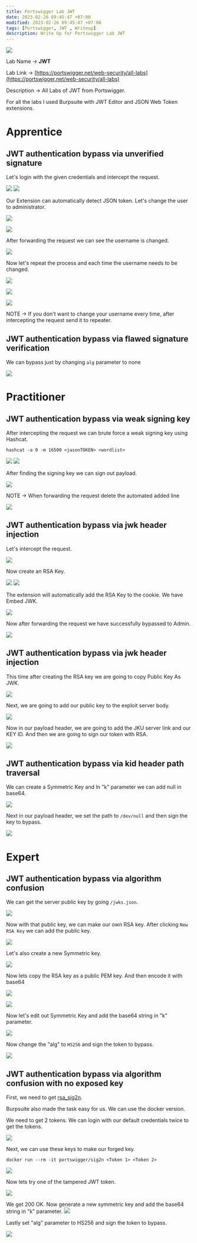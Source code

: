 ```yaml
---
title: Portswigger Lab JWT
date: 2023-02-26 09:45:47 +07:00
modified: 2023-02-26 09:45:47 +07:00
tags: [Portswigger, JWT , Writeup]
description: Write Up for Portswigger Lab JWT
---
```



![](https://photos.squarezero.dev/file/abir-images/Portswigger/SQLiUnion/logo.png)

Lab Name → **JWT**

Lab Link → [https://portswigger.net/web-security/all-labs](https://portswigger.net/web-security/all-labs)

Description → All Labs of JWT from Portswigger.

For all the labs I used Burpsuite with JWT Editor and JSON Web Token extensions.

# Apprentice

## JWT authentication bypass via unverified signature

Let's login with the given credentials and intercept the request. 

![](https://photos.squarezero.dev/file/abir-images/Portswigger/JWT/1.png)
![](https://photos.squarezero.dev/file/abir-images/Portswigger/JWT/2.png)

Our Extension can automatically detect JSON token. Let's change the user to administrator. 

![](https://photos.squarezero.dev/file/abir-images/Portswigger/JWT/3.png)

![](https://photos.squarezero.dev/file/abir-images/Portswigger/JWT/4.png)

After forwarding the request we can see the username is changed. 

![](https://photos.squarezero.dev/file/abir-images/Portswigger/JWT/5.png)

Now let's repeat the process and each time the username needs to be changed. 

![](https://photos.squarezero.dev/file/abir-images/Portswigger/JWT/6.png)

![](https://photos.squarezero.dev/file/abir-images/Portswigger/JWT/7.png)

![](https://photos.squarezero.dev/file/abir-images/Portswigger/JWT/8.png)

NOTE → If you don't want to change your username every time, after intercepting the request send it to repeater. 

##  JWT authentication bypass via flawed signature verification

We can bypass just by changing `alg` parameter to none

![](https://photos.squarezero.dev/file/abir-images/Portswigger/JWT/9.png)

# Practitioner

## JWT authentication bypass via weak signing key

After intercepting the request we can brute force a weak signing key using Hashcat.

`hashcat -a 0 -m 16500 <jasonTOKEN> <wordlist>`

![](https://photos.squarezero.dev/file/abir-images/Portswigger/JWT/10.png)
![](https://photos.squarezero.dev/file/abir-images/Portswigger/JWT/11.png)

After finding the signing key we can sign out payload.

![](https://photos.squarezero.dev/file/abir-images/Portswigger/JWT/12.png)

NOTE → When forwarding the request delete the automated added line

![](https://photos.squarezero.dev/file/abir-images/Portswigger/JWT/13.png)

## JWT authentication bypass via jwk header injection

Let's intercept the request.

![](https://photos.squarezero.dev/file/abir-images/Portswigger/JWT/14.png)

Now create an RSA Key.

![](https://photos.squarezero.dev/file/abir-images/Portswigger/JWT/15.png)
![](https://photos.squarezero.dev/file/abir-images/Portswigger/JWT/16.png)

The extension will automatically add the RSA Key to the cookie. We have Embed JWK. 

![](https://photos.squarezero.dev/file/abir-images/Portswigger/JWT/17.png)

Now after forwarding the request we have successfully bypassed to Admin.

![](https://photos.squarezero.dev/file/abir-images/Portswigger/JWT/18.png)

## JWT authentication bypass via jwk header injection

This time after creating the RSA key we are going to copy Public Key As JWK.

![](https://photos.squarezero.dev/file/abir-images/Portswigger/JWT/19.png)

Next, we are going to add our public key to the exploit server body. 

![](https://photos.squarezero.dev/file/abir-images/Portswigger/JWT/20.png)

Now in our payload header, we are going to add the JKU server link and our KEY ID. And then we are going to sign our token with RSA. 

![](https://photos.squarezero.dev/file/abir-images/Portswigger/JWT/21.png)


## JWT authentication bypass via kid header path traversal

We can create a Symmetric Key and In "k" parameter we can add null in base64. 

![](https://photos.squarezero.dev/file/abir-images/Portswigger/JWT/22.png)

Next in our payload header, we set the path to `/dev/null` and then sign the key to bypass. 

![](https://photos.squarezero.dev/file/abir-images/Portswigger/JWT/23.png)

# Expert

## JWT authentication bypass via algorithm confusion

We can get the server public key by going `/jwks.json`.

![](https://photos.squarezero.dev/file/abir-images/Portswigger/JWT/24.png)

Now with that public key, we can make our own RSA key. After clicking `New RSA Key` we can add the public key. 

![](https://photos.squarezero.dev/file/abir-images/Portswigger/JWT/25.png)

Let's also create a new Symmetric key.

![](https://photos.squarezero.dev/file/abir-images/Portswigger/JWT/26.png)

Now lets copy the RSA key as a public PEM key. And then encode it with base64

![](https://photos.squarezero.dev/file/abir-images/Portswigger/JWT/27.png)

![](https://photos.squarezero.dev/file/abir-images/Portswigger/JWT/28.png)

Now let's edit out Symmetric Key and add the base64 string in "k" parameter. 

![](https://photos.squarezero.dev/file/abir-images/Portswigger/JWT/29.png)

Now change the "alg" to `HS256` and sign the token to bypass.

![](https://photos.squarezero.dev/file/abir-images/Portswigger/JWT/30.png)


## JWT authentication bypass via algorithm confusion with no exposed key

First, we need to get [rsa_sig2n](https://github.com/silentsignal/rsa_sign2n).

Burpsuite also made the task easy for us. We can use the docker version.

We need to get 2 tokens. We can login with our default credentials twice to get the tokens.

![](https://photos.squarezero.dev/file/abir-images/Portswigger/JWT/31.png)

Next, we can use these keys to make our forged key.

`docker run --rm -it portswigger/sig2n <Token 1> <Token 2>`

![](https://photos.squarezero.dev/file/abir-images/Portswigger/JWT/32.png)

Now lets try one of the tampered JWT token. 

![](https://photos.squarezero.dev/file/abir-images/Portswigger/JWT/33.png)

We get 200 OK. Now generate a new symmetric key and add the base64 string in "k" parameter.
![](https://photos.squarezero.dev/file/abir-images/Portswigger/JWT/34.png)

Lastly set "alg" parameter to HS256 and sign the token to bypass.

![](https://photos.squarezero.dev/file/abir-images/Portswigger/JWT/35.png)

